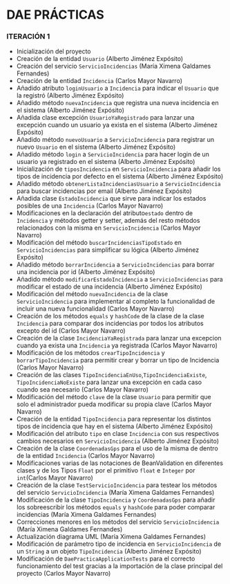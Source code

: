 # DAE PRÁCTICAS
### ITERACIÓN 1

- Inicialización del proyecto
- Creación de la entidad ``Usuario`` (Alberto Jiménez Expósito)
- Creación del servicio ``ServicioIncidencias`` (María Ximena Galdames Fernandes)
- Creación de la entidad ``Incidencia`` (Carlos Mayor Navarro)
- Añadido atributo `loginUsuario` a ``Incidencia`` para indicar el `Usuario` que la registró (Alberto Jiménez Expósito)
- Añadido método ``nuevaIncidencia`` que registra una nueva incidencia en el sistema (Alberto Jiménez Expósito)
- Añadida clase excepción ``UsuarioYaRegistrado`` para lanzar una excepción cuando un usuario ya exista en el sistema (Alberto Jiménez Expósito)
- Añadido método `nuevoUsuario` a ``ServicioIncidencia`` para registrar un nuevo `Usuario` en el sistema (Alberto Jiménez Expósito)
- Añadido método ``login`` a `ServicioIncidencia` para hacer login de un usuario ya registrado en el sistema (Alberto Jiménez Expósito)
- Inicialización de ``tiposIncidencia`` en `ServicioIncidencia` para añadir los tipos de incidencia por defecto en el sistema (Alberto Jiménez Expósito)
- Añadido método ``obtenerListaIncidenciasUsuario`` a `ServicioIncidencia` para buscar incidencias por email (Alberto Jiménez Expósito)
- Añadida clase ``EstadoIncidencia`` que sirve para indicar los estados posibles de una `Incidencia` (Carlos Mayor Navarro)
- Modificaciones en la declaración del atributo``estado`` dentro de `Incidencia` y métodos getter y setter, además del resto métodos relacionados con la misma en ``ServicioIncidencia`` (Carlos Mayor Navarro)
- Modificación del método ``buscarIncidenciasTipoEstado`` en `ServicioIncidencias` para simplificar su lógica (Alberto Jiménez Expósito)
- Añadido método ``borrarIncidencia`` a `ServicioIncidencias` para borrar una incidencia por id (Alberto Jiménez Expósito)
- Añadido método ``modificarEstadoIncidencia`` a `ServicioIncidencias` para modificar el estado de una incidencia (Alberto Jiménez Expósito)
- Modificación del método `nuevaIncidencia` de la clase ``ServicioIncidencia`` para implementar al completo la funcionalidad de incluir una nueva funcionalidad (Carlos Mayor Navarro)
- Creación de los métodos `equals` y `hashCode` de la clase de la clase ``Incidencia`` para comparar dos incidencias por todos los atributos excepto del id (Carlos Mayor Navarro)
- Creación de la clase ``IncidenciaYaRegistrada`` para lanzar una excepcion cuando ya exista una ``Incidencia`` ya registrada (Carlos Mayor Navarro)
- Modificación de los métodos ``crearTipoIncidencia`` y ``borrarTipoIncidencia`` para permitir crear y borrar un tipo de Incidencia (Carlos Mayor Navarro)
- Creación de las clases ``TipoIncidenciaEnUso``,``TipoIncidenciaExiste``, ``TipoIncidenciaNoExiste`` para lanzar una excepción en cada caso cuando sea necesario (Carlos Mayor Navarro)
- Modificación del método ``clave`` de la clase ``Usuario`` para permitir que solo el administrador pueda modificar su propia clave (Carlos Mayor Navarro)
- Creación de la entidad ``TipoIncidencia`` para representar los distintos tipos de incidencia que hay en el sistema (Alberto Jiménez Expósito)
- Modificación del atributo ``tipo`` en clase `Incidencia` con sus respectivos cambios necesarios en `ServicioIncidencia` (Alberto Jiménez Expósito)
- Creación de la clase ``CoordenadasGps`` para el uso de la misma de dentro de la entidad ``Incidencia`` (Carlos Mayor Navarro)
- Modificaciones varias de las notaciones de BeanValidation en diferentes clases y de los Tipos ``Float`` por el primitivo ``float`` e ``Integer`` por ``int``(Carlos Mayor Navarro)
- Creación de la clase ``TestServicioIncidencia`` para testear los métodos del servicio ``ServicioIncidencia`` (María Ximena Galdames Fernandes)
- Modificación de la clase ``TipoIncidencia`` y ``CoordenadasGps`` para añadir los sobreescribir los métodos ``equals`` y ``hashCode`` para poder comparar incidencias (María Ximena Galdames Fernandes)
- Correcciones menores en los métodos del servicio ``ServicioIncidencia`` (María Ximena Galdames Fernandes)
- Actualización diagrama UML (María Ximena Galdames Fernandes)
- Modificación de parámetro tipo de incidencia en `ServicioIncidencia` de un `String` a un objeto `TipoIncidencia` (Alberto Jiménez Expósito)
- Modificación de ``DaePracticaApplicationTests`` para el correcto funcionamiento del test gracias a la importación de la clase principal del proyecto (Carlos Mayor Navarro)